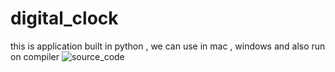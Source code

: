# digital_clock
this is application built in python , we can use in mac , windows and also run on compiler
![source_code](https://github.com/user-attachments/assets/d1044714-ca28-4c91-b0a9-1a686fda0140)
